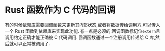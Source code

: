 # Rust 函数作为 C 代码的回调

有的时候依赖库需要回调函数来更新其内部状态,或者将数据传给调用方.可以传入一个 Rust 函数到依赖库来实现此功能. 有一点是必须的:回调函数标记位`extern`且调用约定正确才能正确被 C 代码调用. 回调函数通过一个注册调用传递给 C
库,然后就可以正常被调用了.